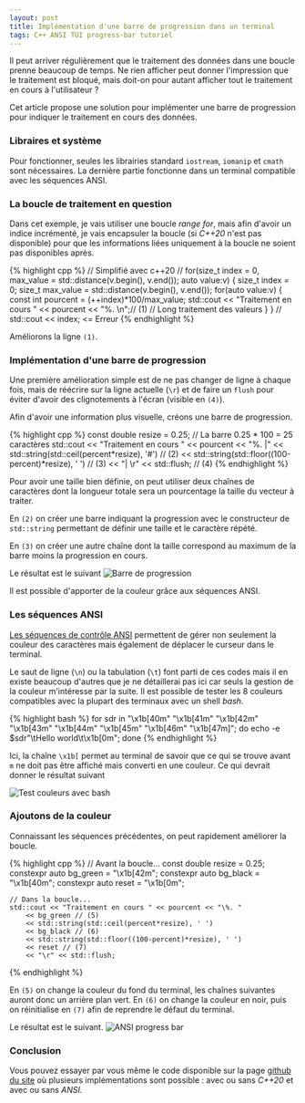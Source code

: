 ```yaml
---
layout: post
title: Implémentation d'une barre de progression dans un terminal
tags: C++ ANSI TUI progress-bar tutoriel
---
```

Il peut arriver régulièrement que le traitement des données dans une boucle prenne beaucoup de temps. Ne rien afficher peut donner l'impression que le traitement est bloqué, mais doit-on pour autant afficher tout le traitement en cours à l'utilisateur ?

Cet article propose une solution pour implémenter une barre de progression pour indiquer le traitement en cours des données.

### Libraires et système
Pour fonctionner, seules les librairies standard `iostream`, `iomanip` et `cmath` sont nécessaires.
La dernière partie fonctionne dans un terminal compatible avec les séquences ANSI.

### La boucle de traitement en question
Dans cet exemple, je vais utiliser une boucle *range for*, mais afin d'avoir un indice incrémenté, je vais encapsuler la boucle (si *C++20* n'est pas disponible) pour que les informations liées uniquement à la boucle ne soient pas disponibles après.

{% highlight cpp %}
// Simplifié avec c++20
// for(size_t index = 0, max_value = std::distance(v.begin(), v.end()); auto value:v) 
{
	size_t index = 0;
	size_t max_value = std::distance(v.begin(), v.end());
	for(auto value:v) {
		const int pourcent = (++index)*100/max_value;
		std::cout << "Traitement en cours " << pourcent << "\%. \n";// (1)
		// Long traitement des valeurs
	}
}
// std::cout << index; <= Erreur
{% endhighlight %}

Améliorons la ligne `(1)`.

### Implémentation d'une barre de progression

Une première amélioration simple est de ne pas changer de ligne à chaque fois, mais de réécrire sur la ligne actuelle (`\r`) et de faire un `flush` pour éviter d'avoir des clignotements à l'écran (visible en `(4)`).

Afin d'avoir une information plus visuelle, créons une barre de progression.

{% highlight cpp %}
	const double resize = 0.25; // La barre 0.25 * 100 = 25 caractères
	std::cout << "Traitement en cours " << pourcent << "\%. |"
		<< std::string(std::ceil(percent*resize), '#') // (2)
		<< std::string(std::floor((100-percent)*resize), ' ') // (3)
		<< "| \r" << std::flush; // (4)
{% endhighlight %}

Pour avoir une taille bien définie, on peut utiliser deux chaînes de caractères dont la longueur totale sera un pourcentage la taille du vecteur à traiter.

En `(2)` on créer une barre indiquant la progression avec le constructeur de `std::string` permettant de définir une taille et le caractère répété.

En `(3)` on créer une autre chaîne dont la taille correspond au maximum de la barre moins la progression en cours.

Le résultat est le suivant
![Barre de progression]({{site.url}}/examples/CPP/2021-08_progress_bar/progress_bar.png "Barre de progression")

Il est possible d'apporter de la couleur grâce aux séquences ANSI.

### Les séquences ANSI
[Les séquences de contrôle ANSI](https://en.wikipedia.org/wiki/ANSI_escape_code) permettent de gérer non seulement la couleur des caractères mais également de déplacer le curseur dans le terminal.

Le saut de ligne (`\n`) ou la tabulation (`\t`) font parti de ces codes mais il en existe beaucoup d'autres que je ne détaillerai pas ici car seuls la gestion de la couleur m'intéresse par la suite.
Il est possible de tester les 8 couleurs compatibles avec la plupart des terminaux avec un shell *bash*.

{% highlight bash %}
for sdr in "\x1b[40m" "\x1b[41m" "\x1b[42m" "\x1b[43m" "\x1b[44m" "\x1b[45m" "\x1b[46m" "\x1b[47m]"; do echo -e $sdr"\tHello world\t\x1b[0m"; done
{% endhighlight %}

Ici, la chaîne `\x1b[` permet au terminal de savoir que ce qui se trouve avant `m` ne doit pas être affiché mais converti en une couleur.  Ce qui devrait donner le résultat suivant

![Test couleurs avec bash]({{site.url}}/examples/CPP/2021-08_progress_bar/bash_test_bgcolor.png "Test couleurs avec bash")

### Ajoutons de la couleur
Connaissant les séquences précédentes, on peut rapidement améliorer la boucle.

{% highlight cpp %}
	// Avant la boucle...
	const double resize = 0.25;
	constexpr auto bg_green = "\x1b[42m";
	constexpr auto bg_black = "\x1b[40m";
	constexpr auto reset = "\x1b[0m";
	
	// Dans la boucle...
	std::cout << "Traitement en cours " << pourcent << "\%. "
		<< bg_green // (5)
		<< std::string(std::ceil(percent*resize), ' ')
		<< bg_black // (6)
		<< std::string(std::floor((100-percent)*resize), ' ')
		<< reset // (7)
		<< "\r" << std::flush;
{% endhighlight %}

En `(5)` on change la couleur du fond du terminal, les chaînes suivantes auront donc un arrière plan vert.
En `(6)` on change la couleur en noir, puis on réinitialise en `(7)` afin de reprendre le défaut du terminal.

Le résultat est le suivant.
![ANSI progress bar]({{site.url}}/examples/CPP/2021-08_progress_bar/ANSI_progress_bar.gif "Barre de progression en couleur")

### Conclusion
Vous pouvez essayer par vous même le code disponible sur la page [github du site]({{site.git_origin}}/tree/main/examples/CPP/2021-08_progress_bar/) où plusieurs implémentations sont possible : avec ou sans *C++20* et avec ou sans *ANSI*.
